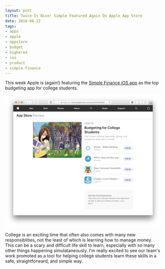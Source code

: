 ```yaml
---
layout: post
title: Twice Is Nice! Simple Featured Again On Apple App Store
date: 2018-08-22
tags:
- apps
- apple
- appstore
- budget
- highered
- ios
- product
- simple-finance
---
```


<!--excerpt.start-->
This week Apple is (again!) featuring the [Simple Finance iOS app](https://itunes.apple.com/us/app/simple-better-banking/id479317486?mt=8) as the top budgeting app for college students.   
<!--excerpt.end-->


![Simple Featured On App Store](/images/20180822/simple-college-budgeting-app-store.png)

College is an exciting time that often also comes with many new responsiblities, not the least of which is learning how to manage money.  This can be a scary and difficult life skill to learn, especially with so many other things happening simulataneously.  I'm really excited to see our team's work promoted as a tool for helping college students learn these skills in a safe, straightforward, and simple way.

